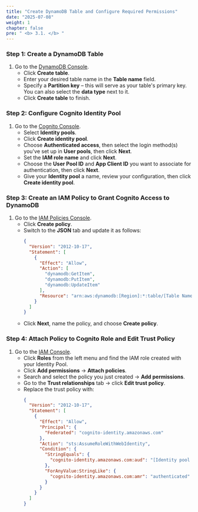 ```yaml
---
title: "Create DynamoDB Table and Configure Required Permissions"
date: "2025-07-08"
weight: 1
chapter: false
pre: " <b> 3.1. </b> "
---
```


<!-- ![SSMPublicinstance](/images/arc-02.png) -->

### Step 1: Create a DynamoDB Table

1. Go to the [DynamoDB Console](https://ap-southeast-2.console.aws.amazon.com/dynamodbv2/home).
   - Click **Create table**.
   - Enter your desired table name in the **Table name** field.
   - Specify a **Partition key** – this will serve as your table's primary key. You can also select the **data type** next to it.
   - Click **Create table** to finish.

<!-- ![Connect](/images/3.connect/001-connect.png) -->

### Step 2: Configure Cognito Identity Pool

1. Go to the [Cognito Console](https://ap-southeast-2.console.aws.amazon.com/cognito/).
   - Select **Identity pools**.
   - Click **Create identity pool**.
   - Choose **Authenticated access**, then select the login method(s) you've set up in **User pools**, then click **Next**.
   - Set the **IAM role name** and click **Next**.
   - Choose the **User Pool ID** and **App Client ID** you want to associate for authentication, then click **Next**.
   - Give your **Identity pool** a name, review your configuration, then click **Create identity pool**.

### Step 3: Create an IAM Policy to Grant Cognito Access to DynamoDB

1. Go to the [IAM Policies Console](https://us-east-1.console.aws.amazon.com/iam/home?region=ap-southeast-2#/policies).
   - Click **Create policy**.
   - Switch to the **JSON** tab and update it as follows:
     ```json
     {
       "Version": "2012-10-17",
       "Statement": [
         {
           "Effect": "Allow",
           "Action": [
             "dynamodb:GetItem",
             "dynamodb:PutItem",
             "dynamodb:UpdateItem"
           ],
           "Resource": "arn:aws:dynamodb:[Region]:*:table/[Table Name]"
         }
       ]
     }
     ```
   - Click **Next**, name the policy, and choose **Create policy**.

### Step 4: Attach Policy to Cognito Role and Edit Trust Policy

1. Go to the [IAM Console](https://us-east-1.console.aws.amazon.com/iam/home).
   - Click **Roles** from the left menu and find the IAM role created with your Identity Pool.
   - Click **Add permissions** → **Attach policies**.
   - Search and select the policy you just created → **Add permissions**.
   - Go to the **Trust relationships** tab → click **Edit trust policy**.
   - Replace the trust policy with:
     ```json
     {
       "Version": "2012-10-17",
       "Statement": [
         {
           "Effect": "Allow",
           "Principal": {
             "Federated": "cognito-identity.amazonaws.com"
           },
           "Action": "sts:AssumeRoleWithWebIdentity",
           "Condition": {
             "StringEquals": {
               "cognito-identity.amazonaws.com:aud": "[Identity pool ID]"
             },
             "ForAnyValue:StringLike": {
               "cognito-identity.amazonaws.com:amr": "authenticated"
             }
           }
         }
       ]
     }
     ```

